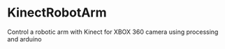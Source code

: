# KinectRobotArm
Control a robotic arm with Kinect for XBOX 360 camera using processing and arduino
